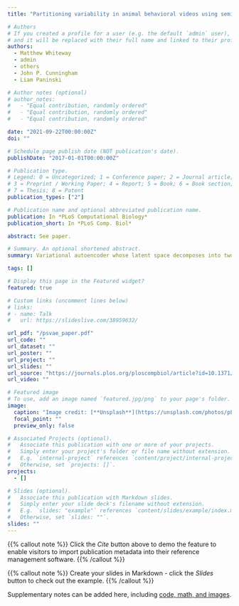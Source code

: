```yaml
---
title: "Partitioning variability in animal behavioral videos using semi-supervised variational autoencoders"

# Authors
# If you created a profile for a user (e.g. the default `admin` user), write the username (folder name) here
# and it will be replaced with their full name and linked to their profile.
authors:
  - Matthew Whiteway
  - admin
  - others
  - John P. Cunningham
  - Liam Paninski

# Author notes (optional)
# author_notes:
#   - "Equal contribution, randomly ordered"
#   - "Equal contribution, randomly ordered"
#   - "Equal contribution, randomly ordered"

date: "2021-09-22T00:00:00Z"
doi: ""

# Schedule page publish date (NOT publication's date).
publishDate: "2017-01-01T00:00:00Z"

# Publication type.
# Legend: 0 = Uncategorized; 1 = Conference paper; 2 = Journal article;
# 3 = Preprint / Working Paper; 4 = Report; 5 = Book; 6 = Book section;
# 7 = Thesis; 8 = Patent
publication_types: ["2"]

# Publication name and optional abbreviated publication name.
publication: In *PLoS Computational Biology*
publication_short: In *PLoS Comp. Biol*

abstract: See paper.

# Summary. An optional shortened abstract.
summary: Variational autoencoder whose latent space decomposes into two orthogonal subspaces: one unsupervised subspace and one supervised subspace linearly predictive of labels (keypoints). The latent space includes a context variable that predicts the video/subject identity.

tags: []

# Display this page in the Featured widget?
featured: true

# Custom links (uncomment lines below)
# links:
# - name: Talk
#   url: https://slideslive.com/38959632/

url_pdf: "/psvae_paper.pdf"
url_code: ""
url_dataset: ""
url_poster: ""
url_project: ""
url_slides: ""
url_source: "https://journals.plos.org/ploscompbiol/article?id=10.1371/journal.pcbi.1009439"
url_video: ""

# Featured image
# To use, add an image named `featured.jpg/png` to your page's folder.
image:
  caption: "Image credit: [**Unsplash**](https://unsplash.com/photos/pLCdAaMFLTE)"
  focal_point: ""
  preview_only: false

# Associated Projects (optional).
#   Associate this publication with one or more of your projects.
#   Simply enter your project's folder or file name without extension.
#   E.g. `internal-project` references `content/project/internal-project/index.md`.
#   Otherwise, set `projects: []`.
projects:
  - []

# Slides (optional).
#   Associate this publication with Markdown slides.
#   Simply enter your slide deck's filename without extension.
#   E.g. `slides: "example"` references `content/slides/example/index.md`.
#   Otherwise, set `slides: ""`.
slides: ""
---
```


{{% callout note %}}
Click the _Cite_ button above to demo the feature to enable visitors to import publication metadata into their reference management software.
{{% /callout %}}

{{% callout note %}}
Create your slides in Markdown - click the _Slides_ button to check out the example.
{{% /callout %}}

Supplementary notes can be added here, including [code, math, and images](https://wowchemy.com/docs/writing-markdown-latex/).
